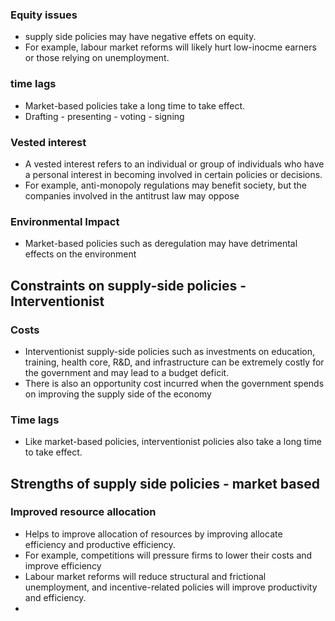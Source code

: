 ### Equity issues
- supply side policies may have negative effets on equity. 
- For example, labour market reforms will likely hurt low-inocme earners or those relying on unemployment. 

### time lags
- Market-based policies take a long time to take effect.
- Drafting - presenting - voting - signing
### Vested interest
- A vested interest refers to an individual or group of individuals who have a personal interest in becoming involved in certain policies or decisions. 
- For example, anti-monopoly regulations may benefit society, but the companies involved in the antitrust law may oppose 
### Environmental Impact
- Market-based policies such as deregulation may have detrimental effects on the environment
## Constraints on supply-side policies - Interventionist
### Costs 
- Interventionist supply-side policies such as investments on education, training, health core, R&D, and infrastructure can be extremely costly for the government and may lead to a budget deficit. 
- There is also an opportunity cost incurred when the government spends on improving the supply side of the economy
### Time lags
- Like market-based policies, interventionist policies also take a long time to take effect. 
## Strengths of supply side policies - market based 
### Improved resource allocation
- Helps to improve allocation of resources by improving allocate efficiency and productive efficiency. 
- For example, competitions will pressure firms to lower their costs and improve efficiency
- Labour market reforms will reduce structural and frictional unemployment, and incentive-related policies will improve productivity and efficiency. 
- 

